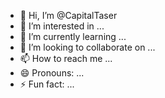 - 👋 Hi, I’m @CapitalTaser
- 👀 I’m interested in ...
- 🌱 I’m currently learning ...
- 💞️ I’m looking to collaborate on ...
- 📫 How to reach me ...
- 😄 Pronouns: ...
- ⚡ Fun fact: ...

<!---
CapitalTaser/CapitalTaser is a ✨ special ✨ repository because its `README.md` (this file) appears on your GitHub profile.
You can click the Preview link to take a look at your changes.
--->
